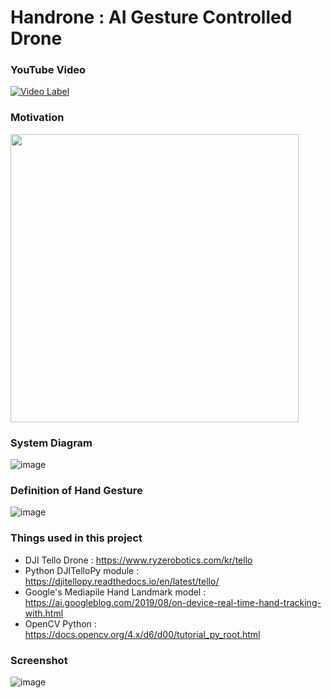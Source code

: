 # Handrone : AI Gesture Controlled Drone

### YouTube Video
[![Video Label](http://img.youtube.com/vi/EUd2fie0V3U/0.jpg)](https://youtu.be/EUd2fie0V3U)

### Motivation
<img width="461" src="https://user-images.githubusercontent.com/1857075/152446819-4bca0324-e1d3-4e3c-a654-a3f5c77e57d1.png">


### System Diagram
![image](https://user-images.githubusercontent.com/1857075/152446825-7b59206a-77dd-4e84-a76e-05ace1aa1e5c.png)

### Definition of Hand Gesture
![image](https://user-images.githubusercontent.com/1857075/152446817-732e1909-a57d-4965-908a-58b0132ca1e5.png)

### Things used in this project
* DJI Tello Drone : https://www.ryzerobotics.com/kr/tello
* Python DJITelloPy module : https://djitellopy.readthedocs.io/en/latest/tello/
* Google's Mediapile Hand Landmark model : https://ai.googleblog.com/2019/08/on-device-real-time-hand-tracking-with.html
* OpenCV Python : https://docs.opencv.org/4.x/d6/d00/tutorial_py_root.html

### Screenshot
![image](https://user-images.githubusercontent.com/65286862/136320507-e3fe3e04-4ff5-49ca-9d30-b02236d24cea.png)

